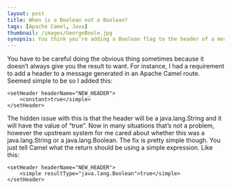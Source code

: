 ```yaml
---
layout: post
title: When is a Boolean not a Boolean?
tags: [Apache Camel, Java]
thumbnail: /images/GeorgeBoole.jpg
synopsis: You think you’re adding a Boolean flag to the header of a message, but are you? Is that flag really a String with the text “true” or “false? Does is really matter?
---
```

You have to be careful doing the obvious thing sometimes because it doesn’t always give you the result to want. For instance, I had a requirement to add a header to a message generated in an Apache Camel route. Seemed simple to be so I added this:
 
    <setHeader headerName="NEW_HEADER">
        <constant>true</simple>
    </setHeader>
 
The hidden issue with this is that the header will be a java.lang.String and it will have the value of “true”. Now in many situations that’s not a problem, however the upstream system for me cared about whether this was a java.lang.String or a java.lang.Boolean. The fix is pretty simple though. You just tell Camel what the return should be using a simple expression. Like this:
 
    <setHeader headerName="NEW_HEADER">
        <simple resultType="java.lang.Boolean">true</simple>
    </setHeader>